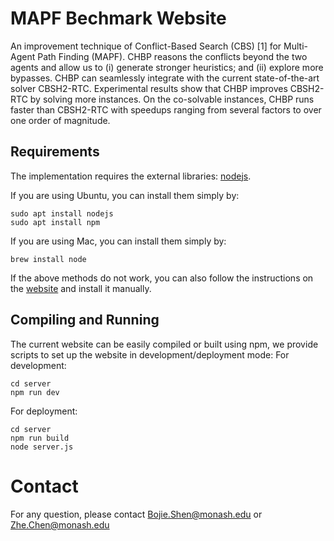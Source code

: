 # MAPF Bechmark Website
An improvement technique of Conflict-Based Search (CBS) [1] for Multi-Agent Path Finding (MAPF).
CHBP reasons the conflicts beyond the two agents and allow us to (i) generate stronger heuristics; and (ii) explore more bypasses. 
CHBP can seamlessly integrate with the current state-of-the-art solver CBSH2-RTC. 
Experimental results show that CHBP improves CBSH2-RTC by solving more instances. 
On the co-solvable instances, CHBP runs faster than CBSH2-RTC with speedups ranging from several factors to over one order of magnitude.

 
## Requirements 
The implementation requires the external libraries: [nodejs](https://nodejs.org/en). 

If you are using Ubuntu, you can install them simply by:
```shell script
sudo apt install nodejs
sudo apt install npm
``` 
If you are using Mac, you can install them simply by:
```shell script
brew install node
```
If the above methods do not work, you can also follow the instructions
on the [website](https://www.digitalocean.com/community/tutorials/how-to-install-node-js-on-ubuntu-20-04) and install it manually.

## Compiling and Running
The current website can be easily compiled or built using npm, we provide scripts to set up the website in development/deployment mode:
For development:
```shell script
cd server 
npm run dev
``` 
For deployment:
```shell script
cd server 
npm run build
node server.js 
``` 
Contact
===========================================================
For any question, please contact Bojie.Shen@monash.edu or Zhe.Chen@monash.edu
